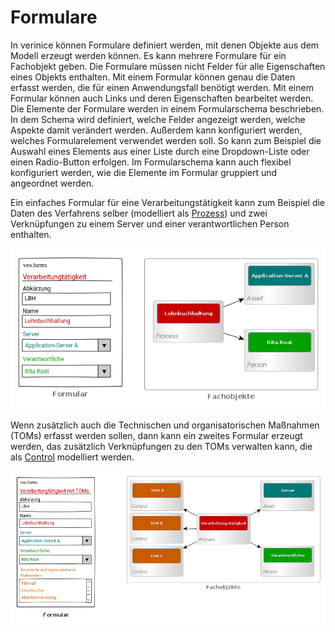 <!-- © 2024 The Project Contributors - see AUTHORS.txt -->
# Formulare

In verinice können Formulare definiert werden, mit denen Objekte aus dem Modell erzeugt werden können. Es kann mehrere Formulare für ein Fachobjekt geben. Die Formulare müssen nicht Felder für alle Eigenschaften eines Objekts enthalten. Mit einem Formular können genau die Daten erfasst werden, die für einen Anwendungsfall benötigt werden. Mit einem Formular können auch Links und deren Eigenschaften bearbeitet werden. Die Elemente der Formulare werden in einem Formularschema beschrieben. In dem Schema wird definiert, welche Felder angezeigt werden, welche Aspekte damit verändert werden. Außerdem kann konfiguriert werden, welches Formularelement verwendet werden soll. So kann zum Beispiel die Auswahl eines Elements aus einer Liste durch eine Dropdown-Liste oder einen Radio-Button erfolgen. Im Formularschema kann auch flexibel konfiguriert werden, wie die Elemente im Formular gruppiert und angeordnet werden.

Ein einfaches Formular für eine Verarbeitungstätigkeit kann zum Beispiel die Daten des Verfahrens selber (modelliert als [Prozess](objects#prozess)) und zwei Verknüpfungen zu einem Server und einer verantwortlichen Person enthalten.

![forms-data-VTK](/assets/object-model/forms-data-VTK.png)

Wenn zusätzlich auch die Technischen und organisatorischen Maßnahmen (TOMs) erfasst werden sollen, dann kann ein zweites Formular erzeugt werden, das zusätzlich Verknüpfungen zu den TOMs verwalten kann, die als [Control](objects#control) modelliert werden.

![forms-data-VTK-TOM](/assets/object-model/forms-data-VTK-TOM.png)
